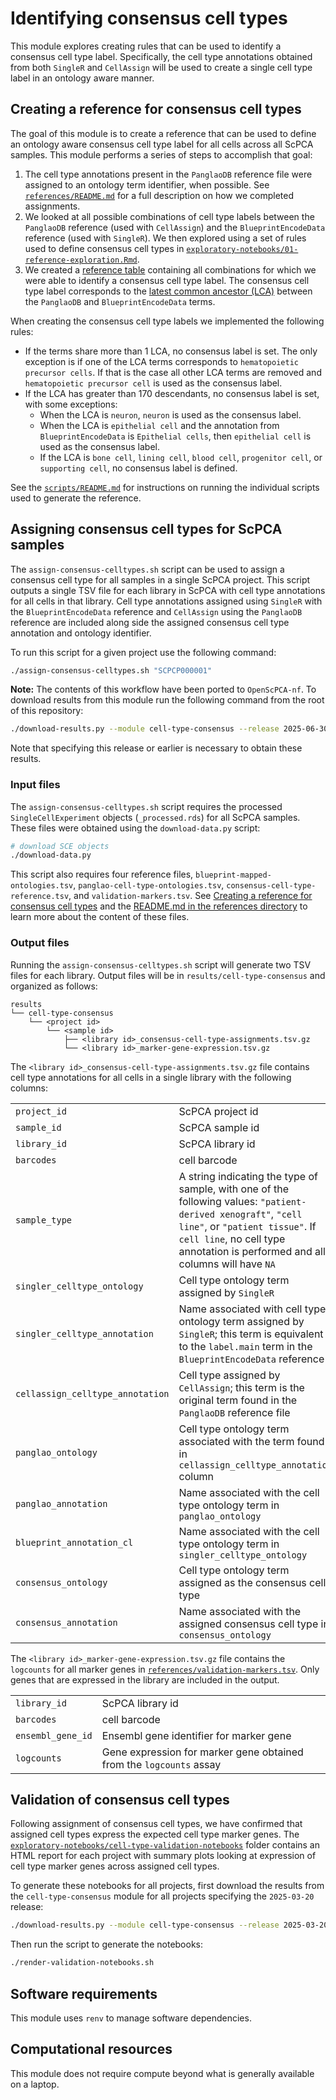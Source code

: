 # Identifying consensus cell types

This module explores creating rules that can be used to identify a consensus cell type label.
Specifically, the cell type annotations obtained from both `SingleR` and `CellAssign` will be used to create a single cell type label in an ontology aware manner.

## Creating a reference for consensus cell types

The goal of this module is to create a reference that can be used to define an ontology aware consensus cell type label for all cells across all ScPCA samples.
This module performs a series of steps to accomplish that goal:

1. The cell type annotations present in the `PanglaoDB` reference file were assigned to an ontology term identifier, when possible.
See [`references/README.md`](./references/README.md) for a full description on how we completed assignments.
2. We looked at all possible combinations of cell type labels between the `PanglaoDB` reference (used with `CellAssign`) and the `BlueprintEncodeData` reference (used with `SingleR`).
We then explored using a set of rules used to define consensus cell types in [`exploratory-notebooks/01-reference-exploration.Rmd`](./exploratory-notebooks/01-reference-exploration.Rmd).
3. We created a [reference table](./references/consensus-cell-type-reference.tsv) containing all combinations for which we were able to identify a consensus cell type label.
The consensus cell type label corresponds to the [latest common ancestor (LCA)](https://rdrr.io/bioc/ontoProc/man/findCommonAncestors.html) between the `PanglaoDB` and `BlueprintEncodeData` terms.

When creating the consensus cell type labels we implemented the following rules:

- If the terms share more than 1 LCA, no consensus label is set.
The only exception is if one of the LCA terms corresponds to `hematopoietic precursor cells`.
If that is the case all other LCA terms are removed and `hematopoietic precursor cell` is used as the consensus label.
- If the LCA has greater than 170 descendants, no consensus label is set, with some exceptions:
  - When the LCA is `neuron`, `neuron` is used as the consensus label.
  - When the LCA is `epithelial cell` and the annotation from `BlueprintEncodeData` is `Epithelial cells`, then `epithelial cell` is used as the consensus label.
  - If the LCA is `bone cell`, `lining cell`, `blood cell`, `progenitor cell`, or `supporting cell`, no consensus label is defined.

See the [`scripts/README.md`](./scripts/README.md) for instructions on running the individual scripts used to generate the reference.

## Assigning consensus cell types for ScPCA samples

The `assign-consensus-celltypes.sh` script can be used to assign a consensus cell type for all samples in a single ScPCA project.
This script outputs a single TSV file for each library in ScPCA with cell type annotations for all cells in that library.
Cell type annotations assigned using `SingleR` with the `BlueprintEncodeData` reference and `CellAssign` using the `PanglaoDB` reference are included along side the assigned consensus cell type annotation and ontology identifier.

To run this script for a given project use the following command:

```sh
./assign-consensus-celltypes.sh "SCPCP000001"
```

**Note:** The contents of this workflow have been ported to `OpenScPCA-nf`.
To download results from this module run the following command from the root of this repository:

```sh
./download-results.py --module cell-type-consensus --release 2025-06-30
```

Note that specifying this release or earlier is necessary to obtain these results.

### Input files


The `assign-consensus-celltypes.sh` script requires the processed `SingleCellExperiment` objects (`_processed.rds`) for all ScPCA samples.
These files were obtained using the `download-data.py` script:

```sh
# download SCE objects
./download-data.py
```

This script also requires four reference files, `blueprint-mapped-ontologies.tsv`, `panglao-cell-type-ontologies.tsv`, `consensus-cell-type-reference.tsv`, and `validation-markers.tsv`.
See [Creating a reference for consensus cell types](#creating-a-reference-for-consensus-cell-types) and the [README.md in the references directory](./references/README.md) to learn more about the content of these files.

### Output files

Running the `assign-consensus-celltypes.sh` script will generate two TSV files for each library.
Output files will be in `results/cell-type-consensus` and organized as follows:

```
results
└── cell-type-consensus
    └── <project id>
        └── <sample id>
            ├── <library id>_consensus-cell-type-assignments.tsv.gz
            └── <library id>_marker-gene-expression.tsv.gz

```

The `<library id>_consensus-cell-type-assignments.tsv.gz` file contains cell type annotations for all cells in a single library with the following columns:

| | |
| --- | --- |
| `project_id` | ScPCA project id |
| `sample_id` | ScPCA sample id |
| `library_id` |  ScPCA library id |
| `barcodes` | cell barcode |
| `sample_type` | A string indicating the type of sample, with one of the following values: `"patient-derived xenograft"`, `"cell line"`, or `"patient tissue"`. If `cell line`, no cell type annotation is performed and all columns will have `NA` |
| `singler_celltype_ontology` | Cell type ontology term assigned by `SingleR` |
| `singler_celltype_annotation` | Name associated with cell type ontology term assigned by `SingleR`; this term is equivalent to the `label.main` term in the `BlueprintEncodeData` reference |
| `cellassign_celltype_annotation` | Cell type assigned by `CellAssign`; this term is the original term found in the `PanglaoDB` reference file |
| `panglao_ontology` | Cell type ontology term associated with the term found in `cellassign_celltype_annotation` column |
| `panglao_annotation` | Name associated with the cell type ontology term in `panglao_ontology` |
| `blueprint_annotation_cl` | Name associated with the cell type ontology term in `singler_celltype_ontology` |
| `consensus_ontology` | Cell type ontology term assigned as the consensus cell type |
| `consensus_annotation` | Name associated with the assigned consensus cell type in `consensus_ontology` |


The `<library id>_marker-gene-expression.tsv.gz` file contains the `logcounts` for all marker genes in [`references/validation-markers.tsv`](./references/validation-markers.tsv).
Only genes that are expressed in the library are included in the output.

| | |
| --- | --- |
| `library_id` | ScPCA library id |
| `barcodes` | cell barcode |
| `ensembl_gene_id` | Ensembl gene identifier for marker gene |
| `logcounts` | Gene expression for marker gene obtained from the `logcounts` assay |

## Validation of consensus cell types

Following assignment of consensus cell types, we have confirmed that assigned cell types express the expected cell type marker genes.
The [`exploratory-notebooks/cell-type-validation-notebooks`](./exploratory-notebooks/cell-type-validation-notebooks/) folder contains an HTML report for each project with summary plots looking at expression of cell type marker genes across assigned cell types.

To generate these notebooks for all projects, first download the results from the `cell-type-consensus` module for all projects specifying the `2025-03-20` release:

```sh
./download-results.py --module cell-type-consensus --release 2025-03-20
```

Then run the script to generate the notebooks:

```sh
./render-validation-notebooks.sh
```

## Software requirements

This module uses `renv` to manage software dependencies.

## Computational resources

This module does not require compute beyond what is generally available on a laptop.
